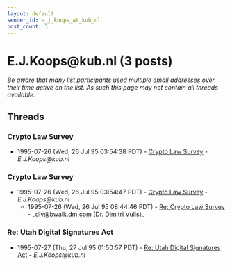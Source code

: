 ```yaml
---
layout: default
sender_id: e_j_koops_at_kub_nl
post_count: 3
---
```


# E.J.Koops<span>@</span>kub.nl (3 posts)

_Be aware that many list participants used multiple email addresses over their time active on the list. As such this page may not contain all threads available._

## Threads

### Crypto Law Survey
+ 1995-07-26 (Wed, 26 Jul 95 03:54:38 PDT) - [Crypto Law Survey](/archive/1995/07/45e82899f409592de122fa729da1dd1f647fad2accbac6b29acb9e23b0b31a9a) - _E.J.Koops@kub.nl_

### Crypto Law Survey
+ 1995-07-26 (Wed, 26 Jul 95 03:54:47 PDT) - [Crypto Law Survey](/archive/1995/07/eeffd73d4e3a2952f9004a3af7a92bdd23b86577e3c893ed173dc97cc665a0a5) - _E.J.Koops@kub.nl_
  + 1995-07-26 (Wed, 26 Jul 95 08:44:46 PDT) - [Re:      Crypto Law Survey](/archive/1995/07/a045bfb7a525c7e814619e078627fbda3980cc16caf5bc37b2199a915be1b964) - _dlv@bwalk.dm.com (Dr. Dimitri Vulis)_

### Re: Utah Digital Signatures Act
+ 1995-07-27 (Thu, 27 Jul 95 01:50:57 PDT) - [Re: Utah Digital Signatures Act](/archive/1995/07/4ff27d104f72edf6395083ff66a09a2f456a9b7e54d109456c15ed1bec598979) - _E.J.Koops@kub.nl_

